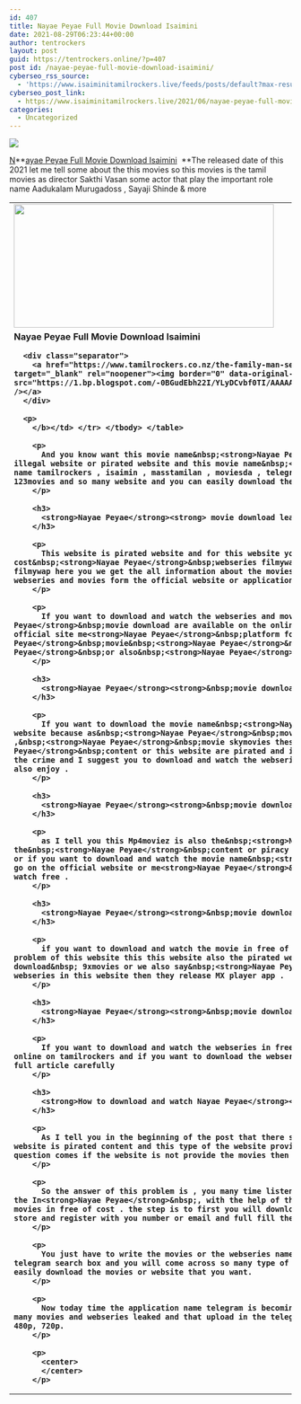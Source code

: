 ```yaml
---
id: 407
title: Nayae Peyae Full Movie Download Isaimini
date: 2021-08-29T06:23:44+00:00
author: tentrockers
layout: post
guid: https://tentrockers.online/?p=407
post id: /nayae-peyae-full-movie-download-isaimini/
cyberseo_rss_source:
  - 'https://www.isaiminitamilrockers.live/feeds/posts/default?max-results=150&start-index=1'
cyberseo_post_link:
  - https://www.isaiminitamilrockers.live/2021/06/nayae-peyae-full-movie-download-isaimini.html
categories:
  - Uncategorized
---
```

<div class="media_block">
  <img src="https://1.bp.blogspot.com/-EEO6zb8S7kM/YLod_kmSYJI/AAAAAAAAA0w/lYyvCKlPW9AXd5e7ZQx3nP-vob5WhClVQCLcBGAsYHQ/s72-w464-h220-c/nayae-peyae-movie-download-tamilrockers-movierulz-tamilyogi-60815bb95af65-1619090361.jpg" class="media_thumbnail" />
</div>

<meta content="N ayae Peyae Full Movie Download Isaimini &nbsp;&nbsp; The released date of this 2021 let&nbsp;me tell some about the this movies so this movies is the tam..." name="twitter:description" />

  


<center>
</center>

[N](https://www.tamilrockers.co.nz/nayae-peyae-full-movie-download-tamilrockers/)**[ayae Peyae Full Movie Download Isaimini](https://www.tamilrockers.co.nz/nayae-peyae-full-movie-download-tamilrockers/)&nbsp;&nbsp;**The released date of this 2021 let&nbsp;me tell some about the this movies so this movies is the tamil movies as director Sakthi Vasan some actor that play the important role name Aadukalam Murugadoss&nbsp;,&nbsp;Sayaji Shinde&nbsp;&&nbsp;more

<table align="center" cellpadding="0" cellspacing="0" class="tr-caption-container">
  <tr>
    <td>
      <a href="https://1.bp.blogspot.com/-EEO6zb8S7kM/YLod_kmSYJI/AAAAAAAAA0w/lYyvCKlPW9AXd5e7ZQx3nP-vob5WhClVQCLcBGAsYHQ/s1200/nayae-peyae-movie-download-tamilrockers-movierulz-tamilyogi-60815bb95af65-1619090361.jpg"><img loading="lazy" border="0" data-original-height="675" data-original-width="1200" height="220" src="https://1.bp.blogspot.com/-EEO6zb8S7kM/YLod_kmSYJI/AAAAAAAAA0w/lYyvCKlPW9AXd5e7ZQx3nP-vob5WhClVQCLcBGAsYHQ/w464-h220/nayae-peyae-movie-download-tamilrockers-movierulz-tamilyogi-60815bb95af65-1619090361.jpg" width="464" /></a>
    </td>
  </tr>
  
  <tr>
    <td class="tr-caption">
      <b><span>N</span><span>ayae Peyae Full Movie Download Isaimini</span></p> 
      
      <div class="separator">
        <a href="https://www.tamilrockers.co.nz/the-family-man-season-2-watch-online-all-episodes-download-tamilrockers/" target="_blank" rel="noopener"><img border="0" data-original-height="250" data-original-width="300" src="https://1.bp.blogspot.com/-0BGudEbh22I/YLyDCvbf0TI/AAAAAAAAA1I/5zJtGa7J2XIvLkjUv17fIoAYlUwkVD2RACLcBGAsYHQ/s0/download.png" /></a>
      </div>
      
      <p>
        </b></td> </tr> </tbody> </table> 
        
        <p>
          And you know want this movie name&nbsp;<strong>Nayae Peyae</strong>&nbsp;movies was leaked on the several or many of the illegal website or pirated website and this movie name&nbsp;<strong>Nayae Peyae</strong> tamil movie &nbsp;leaked on the website name tamilrockers , isaimin , masstamilan , moviesda , telegram links , tamil gun , moviespur , kuttymovies , mp4moviez , 123movies and so many website and you can easily download the movie in the torrent site.
        </p>
        
        <h3>
          <strong>Nayae Peyae</strong><strong> movie download leaked by Isaimini :</strong>
        </h3>
        
        <p>
          This website is pirated website and for this website you can download and watch the movies and watch the webseries free of cost&nbsp;<strong>Nayae Peyae</strong>&nbsp;webseries filmywap ,&nbsp;<strong>Nayae Peyae</strong>&nbsp;movies filmywap download filmywap here you we get the all information about the movies and webseries but I suggest you to watch and download the webseries and movies form the official website or application .
        </p>
        
        <p>
          If you want to download and watch the webseries and movies in free of cost then or we say the&nbsp;<strong>Nayae Peyae</strong>&nbsp;movie download are available on the online MX player app and if want to download the webseries to the official site me<strong>Nayae Peyae</strong>&nbsp;platform for watching and also download online&nbsp;<strong>Nayae Peyae</strong>&nbsp;movie&nbsp;<strong>Nayae Peyae</strong>&nbsp;movie download online free from the official me<strong>Nayae Peyae</strong>&nbsp;or also&nbsp;<strong>Nayae Peyae</strong>&nbsp;download filmyzilla .
        </p>
        
        <h3>
          <strong>Nayae Peyae</strong><strong>&nbsp;movie download free of cost :</strong>
        </h3>
        
        <p>
          If you want to download the movie name&nbsp;<strong>Nayae Peyae</strong>&nbsp;movie I suggest you to go to the official website because as&nbsp;<strong>Nayae Peyae</strong>&nbsp;movie filmywap ,<strong>Nayae Peyae</strong>&nbsp;movie mp4moviesz ,&nbsp;<strong>Nayae Peyae</strong>&nbsp;movie skymovies these all type of the website are provide the&nbsp;<strong>Nayae Peyae</strong>&nbsp;content or this website are pirated and if you watch and download any webseries form&nbsp; here you comes in the crime and I suggest you to download and watch the webseries and also the movies form the official platform and watch and also enjoy .
        </p>
        
        <h3>
          <strong>Nayae Peyae</strong><strong>&nbsp;movie download leaked by Mp4moviez</strong>
        </h3>
        
        <p>
          as I tell you this Mp4moviez is also the&nbsp;<strong>Nayae Peyae</strong>&nbsp;website or we say this website provide the&nbsp;<strong>Nayae Peyae</strong>&nbsp;content or piracy content so&nbsp;<strong>Nayae Peyae</strong>&nbsp;movie Mp4moviez or if you want to download and watch the movie name&nbsp;<strong>Nayae Peyae</strong>&nbsp;movie tamilrockers then you need to go on the official website or me<strong>Nayae Peyae</strong>&nbsp;platform .&nbsp;<strong>Nayae Peyae</strong>&nbsp;movie online watch free .
        </p>
        
        <h3>
          <strong>Nayae Peyae</strong><strong>&nbsp;movie download leaked by 9xmovies</strong>
        </h3>
        
        <p>
          if you want to download and watch the movie in free of cost then this website also the best for this purpose but main problem of this website this this website also the pirated website so&nbsp;<strong>Nayae Peyae</strong>&nbsp;movie download&nbsp; 9xmovies or we also say&nbsp;<strong>Nayae Peyae</strong>&nbsp;&nbsp;movie 9xmovies if you search for the webseries in this website then they release MX player app .
        </p>
        
        <h3>
          <strong>Nayae Peyae</strong><strong>&nbsp;movie download leaked by tamilrockers</strong>
        </h3>
        
        <p>
          If you want to download and watch the webseries in free of cost so the in HD webseries was available for the free download online on tamilrockers and if you want to download the webseries with the help of the Mx PLAYER you can download so read the full article carefully
        </p>
        
        <h3>
          <strong>How to download and watch Nayae Peyae</strong><strong>&nbsp;Tamil movie :</strong>
        </h3>
        
        <p>
          As I tell you in the beginning of the post that there so many website that leaked the latest&nbsp; movies&nbsp; this all website is pirated content and this type of the website provide the free download of the movies form there site&nbsp; but question comes if the website is not provide the movies then how we download the latest movies .
        </p>
        
        <p>
          So the answer of this problem is , you many time listen the word telegram . so the most popular application telegram in the In<strong>Nayae Peyae</strong>&nbsp;, with the help of this application you can easily download any type of the website and movies in free of cost . the step is to first you will download the telegram in your devices with the help of the Google play store and register with you number or email and full fill the basic information that application want to ask after it
        </p>
        
        <p>
          You just have to write the movies or the webseries name like&nbsp;<strong>Nayae Peyae</strong>&nbsp;movies download on the telegram search box and you will come across so many type of the telegram channel and with the help of the channel you can easily download the movies or website that you want.
        </p>
        
        <p>
          Now today time the application name telegram is becoming the most and most popular is the pirated content there are so many movies and webseries leaked and that upload in the telegram free you can easily download and watch the HD quality in 360p , 480p, 720p.
        </p>
        
        <p>
          <center>
          </center>
        </p>